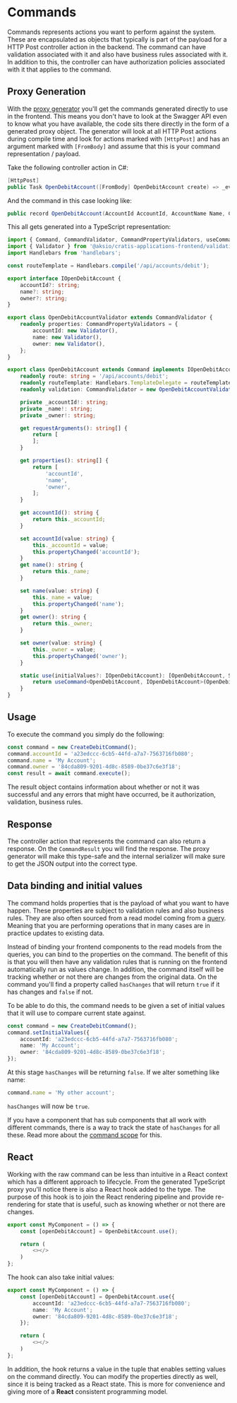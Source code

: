 # Commands

Commands represents actions you want to perform against the system.
These are encapsulated as objects that typically is part of the payload for a HTTP Post controller action in the backend.
The command can have validation associated with it and also have business rules associated with it.
In addition to this, the controller can have authorization policies associated with it that applies to the command.

## Proxy Generation

With the [proxy generator](./proxy-generation.md) you'll get the commands generated directly to use in the frontend.
This means you don't have to look at the Swagger API even to know what you have available, the code sits there directly
in the form of a generated proxy object. The generator will look at all HTTP Post actions during compile time and
look for actions marked with `[HttpPost]` and has an argument marked with `[FromBody]` and assume that this is your command
representation / payload.

Take the following controller action in C#:

```csharp
[HttpPost]
public Task OpenDebitAccount([FromBody] OpenDebitAccount create) => _eventLog.Append(create.AccountId, new DebitAccountOpened(create.Name, create.Owner));
````

And the command in this case looking like:

```csharp
public record OpenDebitAccount(AccountId AccountId, AccountName Name, CustomerId Owner);
```

This all gets generated into a TypeScript representation:

```typescript
import { Command, CommandValidator, CommandPropertyValidators, useCommand, SetCommandValues } from '@aksio/cratis-applications-frontend/commands';
import { Validator } from '@aksio/cratis-applications-frontend/validation';
import Handlebars from 'handlebars';

const routeTemplate = Handlebars.compile('/api/accounts/debit');

export interface IOpenDebitAccount {
    accountId?: string;
    name?: string;
    owner?: string;
}

export class OpenDebitAccountValidator extends CommandValidator {
    readonly properties: CommandPropertyValidators = {
        accountId: new Validator(),
        name: new Validator(),
        owner: new Validator(),
    };
}

export class OpenDebitAccount extends Command implements IOpenDebitAccount {
    readonly route: string = '/api/accounts/debit';
    readonly routeTemplate: Handlebars.TemplateDelegate = routeTemplate;
    readonly validation: CommandValidator = new OpenDebitAccountValidator();

    private _accountId!: string;
    private _name!: string;
    private _owner!: string;

    get requestArguments(): string[] {
        return [
        ];
    }

    get properties(): string[] {
        return [
            'accountId',
            'name',
            'owner',
        ];
    }

    get accountId(): string {
        return this._accountId;
    }

    set accountId(value: string) {
        this._accountId = value;
        this.propertyChanged('accountId');
    }
    get name(): string {
        return this._name;
    }

    set name(value: string) {
        this._name = value;
        this.propertyChanged('name');
    }
    get owner(): string {
        return this._owner;
    }

    set owner(value: string) {
        this._owner = value;
        this.propertyChanged('owner');
    }

    static use(initialValues?: IOpenDebitAccount): [OpenDebitAccount, SetCommandValues<IOpenDebitAccount>] {
        return useCommand<OpenDebitAccount, IOpenDebitAccount>(OpenDebitAccount, initialValues);
    }
}
```

## Usage

To execute the command you simply do the following:

```typescript
const command = new CreateDebitCommand();
command.accountId = 'a23edccc-6cb5-44fd-a7a7-7563716fb080';
command.name = 'My Account';
command.owner = '84cda809-9201-4d8c-8589-0be37c6e3f18';
const result = await command.execute();
```

The result object contains information about whether or not it was successful and any errors that might have occurred, be it
authorization, validation, business rules.

## Response

The controller action that represents the command can also return a response.
On the `CommandResult` you will find the response. The proxy generator will make this
type-safe and the internal serializer will make sure to get the JSON output into the
correct type.

## Data binding and initial values

The command holds properties that is the payload of what you want to have happen.
These properties are subject to validation rules and also business rules.
They are also often sourced from a read model coming from a [query](./queries.md).
Meaning that you are performing operations that in many cases are in practice updates
to existing data.

Instead of binding your frontend components to the read models from the queries, you
can bind to the properties on the command. The benefit of this is that you will then
have any validation rules that is running on the frontend automatically run as values
change. In addition, the command itself will be tracking whether or not there are changes
from the original data. On the command you'll find a property called `hasChanges` that
will return `true` if it has changes and `false` if not.

To be able to do this, the command needs to be given a set of initial values that it will
use to compare current state against.

```typescript
const command = new CreateDebitCommand();
command.setInitialValues({
    accountId: 'a23edccc-6cb5-44fd-a7a7-7563716fb080';
    name: 'My Account';
    owner: '84cda809-9201-4d8c-8589-0be37c6e3f18';
});
```

At this stage `hasChanges` will be returning `false`.
If we alter something like name:

```typescript
command.name = 'My other account';
```

`hasChanges` will now be `true`.

If you have a component that has sub components that all work with different commands,
there is a way to track the state of `hasChanges` for all these. Read more about the [command scope](./command-scope.md) for this.

## React

Working with the raw command can be less than intuitive in a React context which has a different
approach to lifecycle. From the generated TypeScript proxy you'll notice there is also a React hook added to the type.
The purpose of this hook is to join the React rendering pipeline and provide re-rendering for state
that is useful, such as knowing whether or not there are changes.

```typescript
export const MyComponent = () => {
    const [openDebitAccount] = OpenDebitAccount.use();

    return (
        <></>
    )
};
```

The hook can also take initial values:

```typescript
export const MyComponent = () => {
    const [openDebitAccount] = OpenDebitAccount.use({
        accountId: 'a23edccc-6cb5-44fd-a7a7-7563716fb080';
        name: 'My Account';
        owner: '84cda809-9201-4d8c-8589-0be37c6e3f18';
    });

    return (
        <></>
    )
};
```

In addition, the hook returns a value in the tuple that enables setting values on the command directly.
You can modify the properties directly as well, since it is being tracked as a React state. This is more
for convenience and giving more of a **React** consistent programming model.
